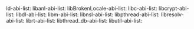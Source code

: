 ld-abi-list: 
libanl-abi-list: 
libBrokenLocale-abi-list: 
libc-abi-list: 
libcrypt-abi-list: 
libdl-abi-list: 
libm-abi-list: 
libnsl-abi-list: 
libpthread-abi-list: 
libresolv-abi-list: 
librt-abi-list: 
libthread_db-abi-list: 
libutil-abi-list: 
